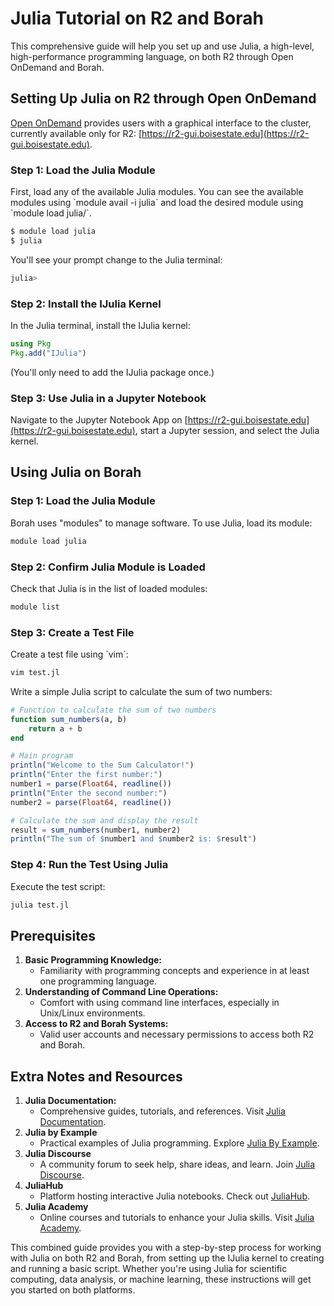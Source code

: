 # Julia Tutorial on R2 and Borah

This comprehensive guide will help you set up and use Julia, a high-level, high-performance programming language, on both R2 through Open OnDemand and Borah.

## Setting Up Julia on R2 through Open OnDemand

[Open OnDemand](https://openondemand.org/) provides users with a graphical interface to the cluster, currently available only for R2: [https://r2-gui.boisestate.edu](https://r2-gui.boisestate.edu).

### Step 1: Load the Julia Module
First, load any of the available Julia modules. You can see the available modules using \`module avail -i julia\` and load the desired module using \`module load julia/<version number here>\`.

```bash
$ module load julia
$ julia
```

You'll see your prompt change to the Julia terminal:

```bash
julia>
```

### Step 2: Install the IJulia Kernel
In the Julia terminal, install the IJulia kernel:

```julia
using Pkg
Pkg.add("IJulia")
```
(You'll only need to add the IJulia package once.)

### Step 3: Use Julia in a Jupyter Notebook
Navigate to the Jupyter Notebook App on [https://r2-gui.boisestate.edu](https://r2-gui.boisestate.edu), start a Jupyter session, and select the Julia kernel.

## Using Julia on Borah

### Step 1: Load the Julia Module
Borah uses "modules" to manage software. To use Julia, load its module:

```bash
module load julia
```

### Step 2: Confirm Julia Module is Loaded
Check that Julia is in the list of loaded modules:

```bash
module list
```

### Step 3: Create a Test File
Create a test file using \`vim\`:

```bash
vim test.jl
```

Write a simple Julia script to calculate the sum of two numbers:

```julia
# Function to calculate the sum of two numbers
function sum_numbers(a, b)
    return a + b
end

# Main program
println("Welcome to the Sum Calculator!")
println("Enter the first number:")
number1 = parse(Float64, readline())
println("Enter the second number:")
number2 = parse(Float64, readline())

# Calculate the sum and display the result
result = sum_numbers(number1, number2)
println("The sum of $number1 and $number2 is: $result")
```

### Step 4: Run the Test Using Julia
Execute the test script:

```bash
julia test.jl
```

## Prerequisites

1. **Basic Programming Knowledge:**
    - Familiarity with programming concepts and experience in at least one programming language.
2. **Understanding of Command Line Operations:**
    - Comfort with using command line interfaces, especially in Unix/Linux environments.
3. **Access to R2 and Borah Systems:**
    - Valid user accounts and necessary permissions to access both R2 and Borah.

## Extra Notes and Resources
1. **Julia Documentation:**
      -  Comprehensive guides, tutorials, and references. Visit [Julia Documentation](https://docs.julialang.org/).
2. **Julia by Example**
    - Practical examples of Julia programming. Explore [Julia By Example](https://juliabyexample.helpmanual.io/).
3. **Julia Discourse**
    - A community forum to seek help, share ideas, and learn. Join [Julia Discourse](https://discourse.julialang.org/).
4. **JuliaHub**
    -  Platform hosting interactive Julia notebooks. Check out [JuliaHub](https://juliahub.com/).
5. **Julia Academy**
    - Online courses and tutorials to enhance your Julia skills. Visit [Julia Academy](https://juliaacademy.com/).

This combined guide provides you with a step-by-step process for working with Julia on both R2 and Borah, from setting up the IJulia kernel to creating and running a basic script. Whether you're using Julia for scientific computing, data analysis, or machine learning, these instructions will get you started on both platforms.

